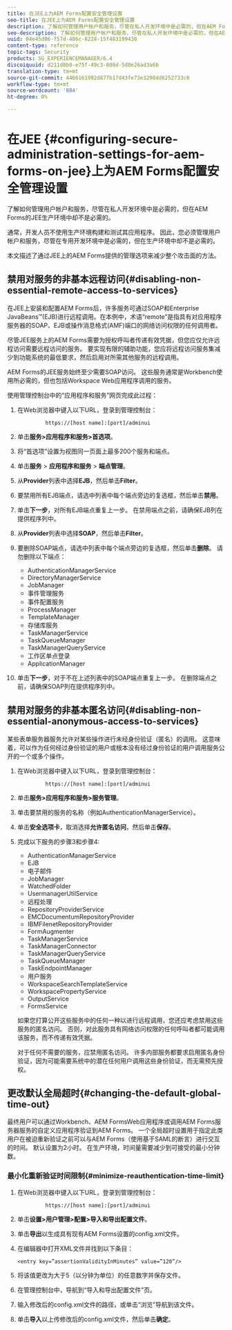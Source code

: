 ```yaml
---
title: 在JEE上为AEM Forms配置安全管理设置
seo-title: 在JEE上为AEM Forms配置安全管理设置
description: 了解如何管理用户帐户和服务，尽管在私人开发环境中是必需的，但在AEM Forms的JEE生产环境中却不是必需的。
seo-description: 了解如何管理用户帐户和服务，尽管在私人开发环境中是必需的，但在AEM Forms的JEE生产环境中却不是必需的。
uuid: 04e45d06-f57d-406c-8228-15f483199430
content-type: reference
topic-tags: Security
products: SG_EXPERIENCEMANAGER/6.4
discoiquuid: d211d8b0-e75f-49c3-808d-5d0e26ad3a6b
translation-type: tm+mt
source-git-commit: 4466161992d877b17d43fe73e3298dd6252733c0
workflow-type: tm+mt
source-wordcount: '884'
ht-degree: 0%

---
```



# 在JEE {#configuring-secure-administration-settings-for-aem-forms-on-jee}上为AEM Forms配置安全管理设置

了解如何管理用户帐户和服务，尽管在私人开发环境中是必需的，但在AEM Forms的JEE生产环境中却不是必需的。

通常，开发人员不使用生产环境构建和测试其应用程序。 因此，您必须管理用户帐户和服务，尽管在专用开发环境中是必需的，但在生产环境中却不是必需的。

本文描述了通过JEE上的AEM Forms提供的管理选项来减少整个攻击面的方法。

## 禁用对服务的非基本远程访问{#disabling-non-essential-remote-access-to-services}

在JEE上安装和配置AEM Forms后，许多服务可通过SOAP和Enterprise JavaBeans™(EJB)进行远程调用。在本例中，术语“remote”是指具有对应用程序服务器的SOAP、EJB或操作消息格式(AMF)端口的网络访问权限的任何调用者。

尽管JEE服务上的AEM Forms需要为授权呼叫者传递有效凭据，但您应仅允许远程访问需要远程访问的服务。 要实现有限的辅助功能，您应将远程访问服务集减少到功能系统的最低要求，然后启用对所需其他服务的远程调用。

AEM Forms的JEE服务始终至少需要SOAP访问。 这些服务通常是Workbench使用所必需的，但也包括Workspace Web应用程序调用的服务。

使用管理控制台中的“应用程序和服务”网页完成此过程：

1. 在Web浏览器中键入以下URL，登录到管理控制台：

   ```as3
            https://[host name]:[port]/adminui
   ```

1. 单击&#x200B;**服务>应用程序和服务>首选项**。
1. 将“首选项”设置为视图同一页面上最多200个服务和端点。
1. 单击&#x200B;**服务** > **应用程序和服务** > **端点管理**。
1. 从&#x200B;**Provider**&#x200B;列表中选择&#x200B;**EJB**，然后单击&#x200B;**Filter**。
1. 要禁用所有EJB端点，请选中列表中每个端点旁边的复选框，然后单击&#x200B;**禁用**。
1. 单击&#x200B;**下一步**，对所有EJB端点重复上一步。 在禁用端点之前，请确保EJB列在提供程序列中。
1. 从&#x200B;**Provider**&#x200B;列表中选择&#x200B;**SOAP**，然后单击&#x200B;**Filter**。
1. 要删除SOAP端点，请选中列表中每个端点旁边的复选框，然后单击&#x200B;**删除**。 请勿删除以下端点：

   * AuthenticationManagerService
   * DirectoryManagerService
   * JobManager
   * 事件管理服务
   * 事件配置服务
   * ProcessManager
   * TemplateManager
   * 存储库服务
   * TaskManagerService
   * TaskQueueManager
   * TaskManagerQueryService
   * 工作区单点登录
   * ApplicationManager

1. 单击&#x200B;**下一步**，对于不在上述列表中的SOAP端点重复上一步。 在删除端点之前，请确保SOAP列在提供程序列中。

## 禁用对服务的非基本匿名访问{#disabling-non-essential-anonymous-access-to-services}

某些表单服务器服务允许对某些操作进行未经身份验证（匿名）的调用。 这意味着，可以作为任何经过身份验证的用户或根本没有经过身份验证的用户调用服务公开的一个或多个操作。

1. 在Web浏览器中键入以下URL，登录到管理控制台：

   ```as3
            https://[host name]:[port]/adminui
   ```

1. 单击&#x200B;**服务>应用程序和服务>服务管理**。
1. 单击要禁用的服务的名称（例如AuthenticationManagerService）。
1. 单击&#x200B;**安全选项卡**，取消选择&#x200B;**允许匿名访问**，然后单击&#x200B;**保存**。
1. 完成以下服务的步骤3和步骤4:

   * AuthenticationManagerService
   * EJB
   * 电子邮件
   * JobManager
   * WatchedFolder
   * UsermanagerUtilService
   * 远程处理
   * RepositoryProviderService
   * EMCDocumentumRepositoryProvider
   * IBMFilenetRepositoryProvider
   * FormAugmenter
   * TaskManagerService
   * TaskManagerConnector
   * TaskManagerQueryService
   * TaskQueueManager
   * TaskEndpointManager
   * 用户服务
   * WorkspaceSearchTemplateService
   * WorkspacePropertyService
   * OutputService
   * FormsService

   如果您打算公开这些服务中的任何一种以进行远程调用，您还应考虑禁用这些服务的匿名访问。 否则，对此服务具有网络访问权限的任何呼叫者都可能调用该服务，而不传递有效凭据。

   对于任何不需要的服务，应禁用匿名访问。 许多内部服务都要求启用匿名身份验证，因为可能需要系统中的潜在任何用户调用这些身份验证，而无需预先授权。

## 更改默认全局超时{#changing-the-default-global-time-out}

最终用户可以通过Workbench、AEM FormsWeb应用程序或调用AEM Forms服务器服务的自定义应用程序验证到AEM Forms。 一个全局超时设置用于指定此类用户在被迫重新验证之前可以与AEM Forms（使用基于SAML的断言）进行交互的时间。 默认设置为2小时。 在生产环境，时间量需要减少到可接受的最小分钟数。

### 最小化重新验证时间限制{#minimize-reauthentication-time-limit}

1. 在Web浏览器中键入以下URL，登录到管理控制台：

   ```as3
            https://[host name]:[port]/adminui
   ```

1. 单击&#x200B;**设置>用户管理>配置>导入和导出配置文件**。
1. 单击&#x200B;**导出**&#x200B;以生成具有现有AEM Forms设置的config.xml文件。
1. 在编辑器中打开XML文件并找到以下条目：

   `<entry key=”assertionValidityInMinutes” value=”120”/>`

1. 将该值更改为大于5（以分钟为单位）的任意数字并保存文件。
1. 在管理控制台中，导航到“导入和导出配置文件”页。
1. 输入修改后的config.xml文件的路径，或单击“浏览”导航到该文件。
1. 单击&#x200B;**导入**&#x200B;以上传修改后的config.xml文件，然后单击&#x200B;**确定**。

